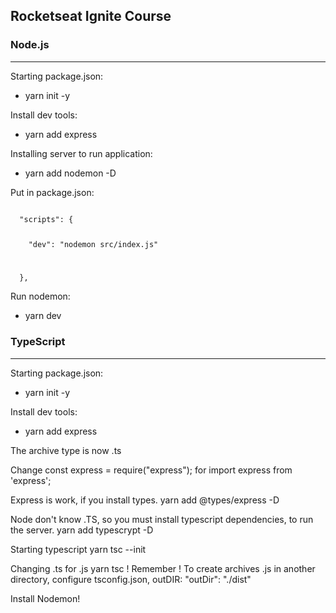 ## Rocketseat Ignite Course

### Node.js
---
Starting package.json:
- yarn init -y 

Install dev tools:
- yarn add express

Installing server to run application:
- yarn add nodemon -D

Put in package.json:

<code>
  "scripts": {

    "dev": "nodemon src/index.js"

  },
</code>

Run nodemon:
- yarn dev


### TypeScript
---
Starting package.json:
- yarn init -y 

Install dev tools:
- yarn add express

The archive type is now .ts

Change const express = require("express"); for import express from 'express';

Express is work, if you install types.
yarn add @types/express -D

Node don't know .TS, so you must install typescript dependencies, to run the server.
yarn add typescrypt -D

Starting typescript
yarn tsc --init

Changing .ts for .js
yarn tsc
! Remember ! 
To create archives .js in another directory, configure tsconfig.json, outDIR:
"outDir": "./dist"

Install Nodemon!